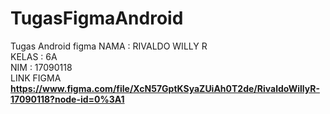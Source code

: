 # TugasFigmaAndroid
Tugas Android figma
NAMA : RIVALDO WILLY R <br>
KELAS : 6A <br>
NIM : 17090118 <br>
LINK FIGMA <br>
<B> https://www.figma.com/file/XcN57GptKSyaZUiAh0T2de/RivaldoWillyR-17090118?node-id=0%3A1<B>
